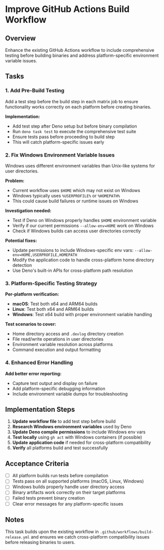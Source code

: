 # Improve GitHub Actions Build Workflow

## Overview

Enhance the existing GitHub Actions workflow to include comprehensive testing before building binaries and address platform-specific environment variable issues.

## Tasks

### 1. Add Pre-Build Testing

Add a test step before the build step in each matrix job to ensure functionality works correctly on each platform before creating binaries.

**Implementation:**
- Add test step after Deno setup but before binary compilation
- Run `deno task test` to execute the comprehensive test suite
- Ensure tests pass before proceeding to build step
- This will catch platform-specific issues early

### 2. Fix Windows Environment Variable Issues

Windows uses different environment variables than Unix-like systems for user directories.

**Problem:**
- Current workflow uses `$HOME` which may not exist on Windows
- Windows typically uses `%USERPROFILE%` or `%HOMEPATH%`
- This could cause build failures or runtime issues on Windows

**Investigation needed:**
- Test if Deno on Windows properly handles `$HOME` environment variable
- Verify if our current permissions `--allow-env=HOME` work on Windows
- Check if Windows builds can access user directories correctly

**Potential fixes:**
- Update permissions to include Windows-specific env vars: `--allow-env=HOME,USERPROFILE,HOMEPATH`
- Modify the application code to handle cross-platform home directory detection
- Use Deno's built-in APIs for cross-platform path resolution

### 3. Platform-Specific Testing Strategy

**Per-platform verification:**
- **macOS**: Test both x64 and ARM64 builds
- **Linux**: Test both x64 and ARM64 builds  
- **Windows**: Test x64 build with proper environment variable handling

**Test scenarios to cover:**
- Home directory access and `.devlog` directory creation
- File read/write operations in user directories
- Environment variable resolution across platforms
- Command execution and output formatting

### 4. Enhanced Error Handling

**Add better error reporting:**
- Capture test output and display on failure
- Add platform-specific debugging information
- Include environment variable dumps for troubleshooting

## Implementation Steps

1. **Update workflow file** to add test step before build
2. **Research Windows environment variables** used by Deno
3. **Update Deno compile permissions** to include Windows env vars
4. **Test locally** using `gh act` with Windows containers (if possible)
5. **Update application code** if needed for cross-platform compatibility
6. **Verify** all platforms build and test successfully

## Acceptance Criteria

- [ ] All platform builds run tests before compilation
- [ ] Tests pass on all supported platforms (macOS, Linux, Windows)
- [ ] Windows builds properly handle user directory access
- [ ] Binary artifacts work correctly on their target platforms
- [ ] Failed tests prevent binary creation
- [ ] Clear error messages for any platform-specific issues

## Notes

This task builds upon the existing workflow in `.github/workflows/build-release.yml` and ensures we catch cross-platform compatibility issues before releasing binaries to users.